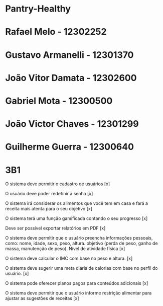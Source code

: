 # Pantry-Healthy

# Rafael Melo - 12302252
# Gustavo Armanelli - 12301370
# João Vitor Damata - 12302600
# Gabriel Mota - 12300500
# João Victor Chaves - 12301299
# Guilherme Guerra - 12300640
# 3B1
O sistema deve permitir o cadastro de usuários [x]

O usuário deve poder redefinir a senha [x]

O sistema irá considerar os alimentos que você tem em casa e fará a receita mais atenta para o seu objetivo [x]

O sistema terá uma função gamificada contando o seu progresso [x]

Deve ser possível exportar relatórios em PDF [x]

O sistema deve permitir que o usuário preencha informações pessoais, como: nome, idade, sexo, peso, altura. objetivo (perda de peso, ganho de massa, manutenção de peso). Nível de atividade física [x]

O sistema deve calcular o IMC com base no peso e altura. [x]

O sistema deve sugerir uma meta diária de calorias com base no perfil do usuário. [x]

O sistema pode oferecer planos pagos para conteúdos adicionais [x]

O sistema deve permitir que o usuário informe restrição alimentar para ajustar as sugestões de receitas [x]
